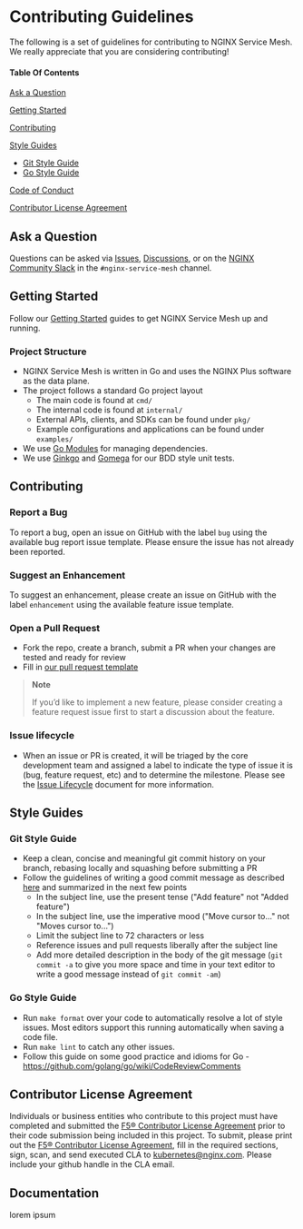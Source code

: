 # Contributing Guidelines

The following is a set of guidelines for contributing to NGINX Service Mesh. We really appreciate that you are considering contributing!

#### Table Of Contents

[Ask a Question](#ask-a-question)

[Getting Started](#getting-started)

[Contributing](#contributing)

[Style Guides](#style-guides)
  * [Git Style Guide](#git-style-guide)
  * [Go Style Guide](#go-style-guide)

[Code of Conduct](CODE_OF_CONDUCT.md)

[Contributor License Agreement](#contributor-license-agreement)

## Ask a Question

Questions can be asked via [Issues](https://github.com/nginxinc/nginx-service-mesh/issues), [Discussions](https://github.com/nginxinc/nginx-service-mesh/discussions), or on the [NGINX Community Slack](https://nginxcommunity.slack.com/channels/nginx-service-mesh) in the `#nginx-service-mesh` channel.

## Getting Started

Follow our [Getting Started](https://docs.nginx.com/nginx-service-mesh/get-started/) guides to get NGINX Service Mesh up and running.

### Project Structure

* NGINX Service Mesh is written in Go and uses the NGINX Plus software as the data plane.
* The project follows a standard Go project layout
    * The main code is found at `cmd/`
    * The internal code is found at `internal/`
    * External APIs, clients, and SDKs can be found under `pkg/`
    * Example configurations and applications can be found under `examples/`
* We use [Go Modules](https://github.com/golang/go/wiki/Modules) for managing dependencies.
* We use [Ginkgo](https://onsi.github.io/ginkgo/) and [Gomega](https://onsi.github.io/gomega/) for our BDD style unit tests.

## Contributing

### Report a Bug

To report a bug, open an issue on GitHub with the label `bug` using the available bug report issue template. Please ensure the issue has not already been reported.

### Suggest an Enhancement

To suggest an enhancement, please create an issue on GitHub with the label `enhancement` using the available feature issue template.

### Open a Pull Request

* Fork the repo, create a branch, submit a PR when your changes are tested and ready for review
* Fill in [our pull request template](.github/PULL_REQUEST_TEMPLATE.md)

> **Note**
>
> If you’d like to implement a new feature, please consider creating a feature request issue first to start a discussion about the feature.

### Issue lifecycle

* When an issue or PR is created, it will be triaged by the core development team and assigned a label to indicate the type of issue it is (bug, feature request, etc) and to determine the milestone. Please see the [Issue Lifecycle](ISSUE_LIFECYCLE.md) document for more information.

## Style Guides

### Git Style Guide

* Keep a clean, concise and meaningful git commit history on your branch, rebasing locally and squashing before submitting a PR
* Follow the guidelines of writing a good commit message as described [here](https://chris.beams.io/posts/git-commit/) and summarized in the next few points
    * In the subject line, use the present tense ("Add feature" not "Added feature")
    * In the subject line, use the imperative mood ("Move cursor to..." not "Moves cursor to...")
    * Limit the subject line to 72 characters or less
    * Reference issues and pull requests liberally after the subject line
    * Add more detailed description in the body of the git message (`git commit -a` to give you more space and time in your text editor to write a good message instead of `git commit -am`)

### Go Style Guide

* Run `make format` over your code to automatically resolve a lot of style issues. Most editors support this running automatically when saving a code file.
* Run `make lint` to catch any other issues.
* Follow this guide on some good practice and idioms for Go -  https://github.com/golang/go/wiki/CodeReviewComments

## Contributor License Agreement

Individuals or business entities who contribute to this project must have completed and submitted the [F5® Contributor License Agreement](F5ContributorLicenseAgreement.pdf) prior to their code submission being included in this project.
To submit, please print out the [F5® Contributor License Agreement](F5ContributorLicenseAgreement.pdf), fill in the required sections, sign, scan, and send executed CLA to kubernetes@nginx.com.
Please include your github handle in the CLA email.

## Documentation

lorem ipsum